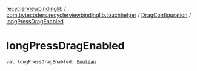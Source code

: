 [recyclerviewbindinglib](../../index.md) / [com.bytecoders.recyclerviewbindinglib.touchhelper](../index.md) / [DragConfiguration](index.md) / [longPressDragEnabled](./long-press-drag-enabled.md)

# longPressDragEnabled

`val longPressDragEnabled: `[`Boolean`](https://kotlinlang.org/api/latest/jvm/stdlib/kotlin/-boolean/index.html)